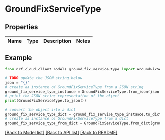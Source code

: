 # GroundFixServiceType


## Properties

Name | Type | Description | Notes
------------ | ------------- | ------------- | -------------

## Example

```python
from nrf_cloud_client.models.ground_fix_service_type import GroundFixServiceType

# TODO update the JSON string below
json = "{}"
# create an instance of GroundFixServiceType from a JSON string
ground_fix_service_type_instance = GroundFixServiceType.from_json(json)
# print the JSON string representation of the object
print(GroundFixServiceType.to_json())

# convert the object into a dict
ground_fix_service_type_dict = ground_fix_service_type_instance.to_dict()
# create an instance of GroundFixServiceType from a dict
ground_fix_service_type_from_dict = GroundFixServiceType.from_dict(ground_fix_service_type_dict)
```
[[Back to Model list]](../README.md#documentation-for-models) [[Back to API list]](../README.md#documentation-for-api-endpoints) [[Back to README]](../README.md)


